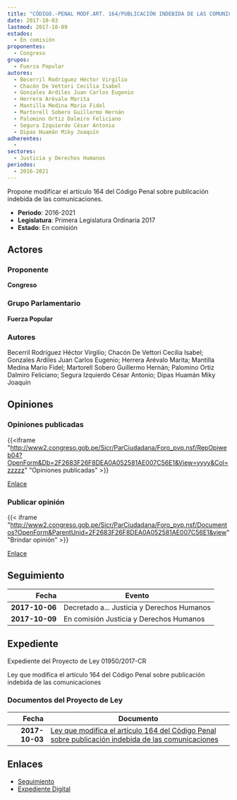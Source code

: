 ```yaml
---
title: "CÓDIGO.-PENAL MODF.ART. 164/PUBLICACIÓN INDEBIDA DE LAS COMUNICACIONES"
date: 2017-10-03
lastmod: 2017-10-09
estados: 
  - En comisión
proponentes: 
  - Congreso
grupos: 
  - Fuerza Popular
autores: 
  - Becerril Rodríguez Héctor Virgilio
  - Chacón De Vettori Cecilia Isabel
  - Gonzales Ardiles Juan Carlos Eugenio
  - Herrera Arévalo Marita
  - Mantilla Medina Mario Fidel
  - Martorell Sobero Guillermo Hernán
  - Palomino Ortiz Dalmiro Feliciano
  - Segura Izquierdo César Antonio
  - Dipas Huamán Miky Joaquín
adherentes: 
  - 
sectores: 
  - Justicia y Derechos Humanos
periodos: 
  - 2016-2021
---
```


Propone modificar el artículo 164 del Código Penal sobre publicación indebida de las comunicaciones.

- **Periodo**: 2016-2021
- **Legislatura**: Primera Legislatura Ordinaria 2017
- **Estado**: En comisión

## Actores

### Proponente

**Congreso**

### Grupo Parlamentario

**Fuerza Popular**

### Autores

Becerril Rodríguez Héctor Virgilio; Chacón De Vettori Cecilia Isabel; Gonzales Ardiles Juan Carlos Eugenio; Herrera Arévalo Marita; Mantilla Medina Mario Fidel; Martorell Sobero Guillermo Hernán; Palomino Ortiz Dalmiro Feliciano; Segura Izquierdo César Antonio; Dipas Huamán Miky Joaquín


## Opiniones

### Opiniones publicadas

{{<iframe "http://www2.congreso.gob.pe/Sicr/ParCiudadana/Foro_pvp.nsf/RepOpiweb04?OpenForm&Db=2F2683F26F8DEA0A052581AE007C56E1&View=yyyy&Col=zzzzz" "Opiniones publicadas" >}}

[Enlace](http://www2.congreso.gob.pe/Sicr/ParCiudadana/Foro_pvp.nsf/RepOpiweb04?OpenForm&Db=2F2683F26F8DEA0A052581AE007C56E1&View=yyyy&Col=zzzzz)
### Publicar opinión

{{< iframe "http://www2.congreso.gob.pe/Sicr/ParCiudadana/Foro_pvp.nsf/Documentos?OpenForm&ParentUnid=2F2683F26F8DEA0A052581AE007C56E1&view" "Brindar opinión" >}}

[Enlace](http://www2.congreso.gob.pe/Sicr/ParCiudadana/Foro_pvp.nsf/Documentos?OpenForm&ParentUnid=2F2683F26F8DEA0A052581AE007C56E1&view)

## Seguimiento

| Fecha | Evento |
|------:|--------|
| **2017-10-06** | Decretado a... Justicia y Derechos Humanos|
| **2017-10-09** | En comisión Justicia y Derechos Humanos|


## Expediente

Expediente del Proyecto de Ley 01950/2017-CR

Ley que modifica el artículo 164 del Código Penal sobre publicación indebida de las comunicaciones


### Documentos del Proyecto de Ley

| Fecha | Documento |
|------:|--------|
| **2017-10-03** | [Ley que modifica el artículo 164 del Código Penal sobre publicación indebida de las comunicaciones](http://www.leyes.congreso.gob.pe/Documentos/2016_2021/Proyectos_de_Ley_y_de_Resoluciones_Legislativas/PL01950_20171003.pdf) |

## Enlaces 

- [Seguimiento](http://www2.congreso.gob.pehttp://www2.congreso.gob.pe/Sicr/TraDocEstProc/CLProLey2016.nsf/f7fff46988ca05b1052578e100829cc7/03727263991b3f1d052581ae007e972e?OpenDocument)
- [Expediente Digital](http://www2.congreso.gob.pehttp://www2.congreso.gob.pe/Sicr/TraDocEstProc/CLProLey2016.nsf/f7fff46988ca05b1052578e100829cc7/03727263991b3f1d052581ae007e972e?OpenDocument&Click=05257FB7005EB655.eb71d0cf91d8294e05256cdf006b5706/$Body/0.1C6C)
